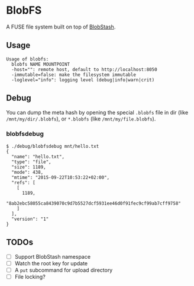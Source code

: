 # BlobFS

A FUSE file system built on top of [BlobStash](https://github.com/tsileo/blobstash).

## Usage

```
Usage of blobfs:
  blobfs NAME MOUNTPOINT
  -host="": remote host, default to http://localhost:8050
  -immutable=false: make the filesystem immutable
  -loglevel="info": logging level (debug|info|warn|crit)
```

## Debug

You can dump the meta hash by opening the special `.blobfs` file in dir (like `/mnt/my/dir/.blobfs`), or `*.blobfs` (like `/mnt/my/file.blobfs`).

### blobfsdebug

```
$ ./debug/blobfsdebug mnt/hello.txt 
{
  "name": "hello.txt",
  "type": "file",
  "size": 1189,
  "mode": 438,
  "mtime": "2015-09-22T10:53:22+02:00",
  "refs": [
    [
      1189,
      "8ab2ebc58055ca8439070c9d7b5527dcf5931ee46d0f91fec9cf99ab7cff9758"
    ]
  ],
  "version": "1"
}
```

## TODOs

- [ ] Support BlobStash namespace
- [ ] Watch the root key for update
- [ ] A `put` subcommand for upload directory
- [ ] File locking?
